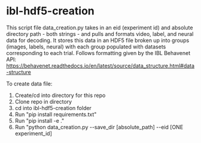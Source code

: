 # ibl-hdf5-creation

This script file data_creation.py takes in an eid (experiment id) and absolute directory 
path - both strings - and pulls and formats video, label, and neural data for decoding. It stores
this data in an HDF5 file broken up into groups (images, labels, neural) with each group populated
with datasets corresponding to each trial. Follows formatting given by the IBL Behavenet API:
https://behavenet.readthedocs.io/en/latest/source/data_structure.html#data-structure

To create data file: 
  1. Create/cd into directory for this repo
  2. Clone repo in directory
  3. cd into ibl-hdf5-creation folder
  4. Run "pip install requirements.txt"
  5. Run "pip install -e ."
  6. Run "python data_creation.py --save_dir [absolute_path] --eid [ONE experiment_id]
